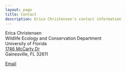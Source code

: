 ```yaml
---
layout: page
title: Contact
description: Erica Christensen's contact information
---
```


Erica Christensen  
Wildlife Ecology and Conservation Department  
University of Florida  
[1746 McCarty Dr](https://www.google.com/maps/place/Weecology+Lab/@29.6458296,-82.3479166,17z/data=!3m1!4b1!4m5!3m4!1s0x88e8a374856ddfbf:0x364970f44559d755!8m2!3d29.6458296!4d-82.3457333)  
Gainesville, FL 32611  

[Email](mailto:erica.christensen@weecology.org)
